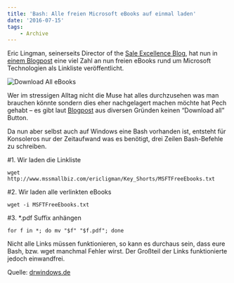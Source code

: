 ```yaml
---
title: 'Bash: Alle freien Microsoft eBooks auf einmal laden'
date: '2016-07-15'
tags:
    - Archive
---
```


Eric Lingman, seinerseits Director of the [Sale Excellence Blog](https://blogs.msdn.microsoft.com/mssmallbiz), hat nun in [einem Blogpost](https://blogs.msdn.microsoft.com/mssmallbiz/2016/07/10/free-thats-right-im-giving-away-millions-of-free-microsoft-ebooks-again-including-windows-10-office-365-office-2016-power-bi-azure-windows-8-1-office-2013-sharepoint-2016-sha/) eine viel Zahl an nun freien eBooks rund um Microsoft Technologien als Linkliste veröffentlicht.

![Download All eBooks](assets/ms-ebooks-laden.png)

Wer im stressigen Alltag nicht die Muse hat alles durchzusehen was man brauchen könnte sondern dies eher nachgelagert machen möchte hat Pech gehabt – es gibt laut [Blogpost](https://blogs.msdn.microsoft.com/mssmallbiz/2016/07/10/free-thats-right-im-giving-away-millions-of-free-microsoft-ebooks-again-including-windows-10-office-365-office-2016-power-bi-azure-windows-8-1-office-2013-sharepoint-2016-sha/) aus diversen Gründen keinen “Download all” Button.

Da nun aber selbst auch auf Windows eine Bash vorhanden ist, entsteht für Konsoleros nur der Zeitaufwand was es benötigt, drei Zeilen Bash-Befehle zu schreiben.

\#1. Wir laden die Linkliste

```
wget http://www.mssmallbiz.com/ericligman/Key_Shorts/MSFTFreeEbooks.txt
```

\#2. Wir laden alle verlinkten eBooks

```
wget -i MSFTFreeEbooks.txt
```

\#3. \*.pdf Suffix anhängen

```
for f in *; do mv "$f" "$f.pdf"; done
```

Nicht alle Links müssen funktionieren, so kann es durchaus sein, dass eure Bash, bzw. wget manchmal Fehler wirst. Der Großteil der Links funktionierte jedoch einwandfrei.

Quelle: [drwindows.de](http://www.drwindows.de/content/10552-uber-200-ebooks-microsoft-produkten-kostenlos.html)